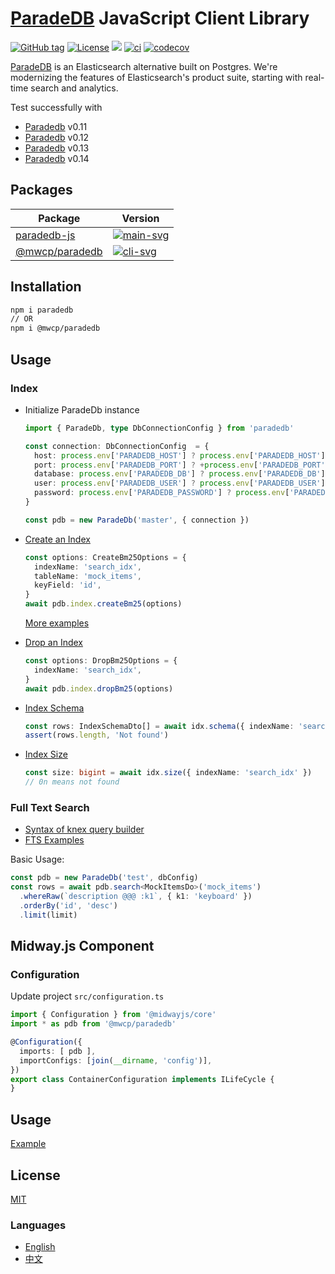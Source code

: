 # [ParadeDB] JavaScript Client Library

[![GitHub tag](https://img.shields.io/github/tag/waitingsong/paradedb.svg)]()
[![License](https://img.shields.io/badge/license-MIT-blue.svg)](https://opensource.org/licenses/MIT)
[![](https://img.shields.io/badge/lang-TypeScript-blue.svg)]()
[![ci](https://github.com/waitingsong/paradedb/actions/workflows/nodejs.yml/badge.svg
)](https://github.com/waitingsong/paradedb/actions)
[![codecov](https://codecov.io/gh/waitingsong/paradedb/graph/badge.svg?token=oDHz5mmy7x)](https://codecov.io/gh/waitingsong/paradedb)

[ParadeDB] is an Elasticsearch alternative built on Postgres.
We're modernizing the features of Elasticsearch's product suite, 
starting with real-time search and analytics.

Test successfully with
- [Paradedb] v0.11
- [Paradedb] v0.12
- [Paradedb] v0.13
- [Paradedb] v0.14


## Packages

| Package          | Version                |
| ---------------- | ---------------------- |
| [paradedb-js]    | [![main-svg]][main-ch] |
| [@mwcp/paradedb] | [![cli-svg]][cli-ch]   |


## Installation

```sh
npm i paradedb 
// OR
npm i @mwcp/paradedb
```

## Usage

### Index

- Initialize ParadeDb instance
  ```ts
  import { ParadeDb, type DbConnectionConfig } from 'paradedb'

  const connection: DbConnectionConfig  = {
    host: process.env['PARADEDB_HOST'] ? process.env['PARADEDB_HOST'] : 'localhost',
    port: process.env['PARADEDB_PORT'] ? +process.env['PARADEDB_PORT'] : 5432,
    database: process.env['PARADEDB_DB'] ? process.env['PARADEDB_DB'] : 'postgres',
    user: process.env['PARADEDB_USER'] ? process.env['PARADEDB_USER'] : 'postgres',
    password: process.env['PARADEDB_PASSWORD'] ? process.env['PARADEDB_PASSWORD'] : 'password',
  }

  const pdb = new ParadeDb('master', { connection })
  ```

- [Create an Index]
  ```ts
  const options: CreateBm25Options = {
    indexName: 'search_idx',
    tableName: 'mock_items',
    keyField: 'id',
  }
  await pdb.index.createBm25(options)
  ```
  [More examples](https://github.com/waitingsong/paradedb/tree/main/packages/paradedb/test/lib/index-manager)

- [Drop an Index]
  ```ts
  const options: DropBm25Options = {
    indexName: 'search_idx',
  }
  await pdb.index.dropBm25(options)
  ```

- [Index Schema]
  ```ts
  const rows: IndexSchemaDto[] = await idx.schema({ indexName: 'search_idx' })
  assert(rows.length, 'Not found')
  ```

- [Index Size]
  ```ts
  const size: bigint = await idx.size({ indexName: 'search_idx' })
  // 0n means not found
  ```

### Full Text Search

- [Syntax of knex query builder]
- [FTS Examples]

Basic Usage:
```ts
const pdb = new ParadeDb('test', dbConfig)
const rows = await pdb.search<MockItemsDo>('mock_items')
  .whereRaw(`description @@@ :k1`, { k1: 'keyboard' })
  .orderBy('id', 'desc')
  .limit(limit)
```

## Midway.js Component

### Configuration

Update project `src/configuration.ts`
```ts
import { Configuration } from '@midwayjs/core'
import * as pdb from '@mwcp/paradedb'

@Configuration({
  imports: [ pdb ],
  importConfigs: [join(__dirname, 'config')],
})
export class ContainerConfiguration implements ILifeCycle {
}
```

## Usage

[Example](https://github.com/waitingsong/paradedb/blob/main/packages/mwcp-paradedb/test/fixtures/base-app/src/paradedb-manager.ts#L29)



## License
[MIT](LICENSE)


### Languages
- [English](README.md)
- [中文](README.zh-CN.md)

<br>

[paradedb-js]: https://github.com/waitingsong/paradedb/tree/main/packages/paradedb
[main-svg]: https://img.shields.io/npm/v/paradedb.svg?maxAge=300
[main-ch]: https://github.com/waitingsong/paradedb/tree/main/packages/paradedb/CHANGELOG.md


[@mwcp/paradedb]: https://github.com/waitingsong/paradedb/tree/main/packages/mwcp-paradedb
[cli-svg]: https://img.shields.io/npm/v/@mwcp/paradedb.svg?maxAge=300
[cli-ch]: https://github.com/waitingsong/paradedb/tree/main/packages/mwcp-paradedb/CHANGELOG.md


[Midway.js]: https://midwayjs.org/
[ParadeDB]: https://www.paradedb.com/

[Create an Index]: https://docs.paradedb.com/documentation/indexing/create_index
[Drop an Index]: https://docs.paradedb.com/documentation/indexing/delete_index
[Index Schema]: https://docs.paradedb.com/documentation/indexing/inspect_index#index-schema
[Index Size]: https://docs.paradedb.com/documentation/indexing/inspect_index#index-size

[Syntax of knex query builder]: https://knexjs.org/guide/query-builder.html
[FTS Examples]: https://github.com/waitingsong/paradedb/tree/main/packages/paradedb/test/lib/fts
